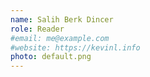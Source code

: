 ```yaml
---
name: Salih Berk Dincer
role: Reader
#email: me@example.com
#website: https://kevinl.info
photo: default.png
---
```


